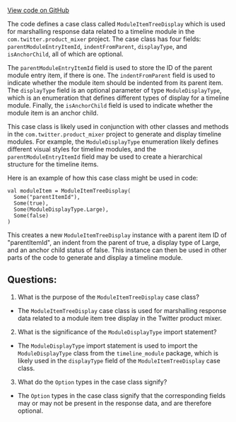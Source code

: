 [View code on GitHub](https://github.com/misbahsy/the-algorithm/product-mixer/core/src/main/scala/com/twitter/product_mixer/core/model/marshalling/response/urt/ModuleItemTreeDisplay.scala)

The code defines a case class called `ModuleItemTreeDisplay` which is used for marshalling response data related to a timeline module in the `com.twitter.product_mixer` project. The case class has four fields: `parentModuleEntryItemId`, `indentFromParent`, `displayType`, and `isAnchorChild`, all of which are optional. 

The `parentModuleEntryItemId` field is used to store the ID of the parent module entry item, if there is one. The `indentFromParent` field is used to indicate whether the module item should be indented from its parent item. The `displayType` field is an optional parameter of type `ModuleDisplayType`, which is an enumeration that defines different types of display for a timeline module. Finally, the `isAnchorChild` field is used to indicate whether the module item is an anchor child.

This case class is likely used in conjunction with other classes and methods in the `com.twitter.product_mixer` project to generate and display timeline modules. For example, the `ModuleDisplayType` enumeration likely defines different visual styles for timeline modules, and the `parentModuleEntryItemId` field may be used to create a hierarchical structure for the timeline items. 

Here is an example of how this case class might be used in code:

```
val moduleItem = ModuleItemTreeDisplay(
  Some("parentItemId"),
  Some(true),
  Some(ModuleDisplayType.Large),
  Some(false)
)
```

This creates a new `ModuleItemTreeDisplay` instance with a parent item ID of "parentItemId", an indent from the parent of true, a display type of Large, and an anchor child status of false. This instance can then be used in other parts of the code to generate and display a timeline module.
## Questions: 
 1. What is the purpose of the `ModuleItemTreeDisplay` case class?
- The `ModuleItemTreeDisplay` case class is used for marshalling response data related to a module item tree display in the Twitter product mixer.

2. What is the significance of the `ModuleDisplayType` import statement?
- The `ModuleDisplayType` import statement is used to import the `ModuleDisplayType` class from the `timeline_module` package, which is likely used in the `displayType` field of the `ModuleItemTreeDisplay` case class.

3. What do the `Option` types in the case class signify?
- The `Option` types in the case class signify that the corresponding fields may or may not be present in the response data, and are therefore optional.